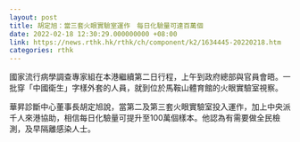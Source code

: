 ```yaml
---
layout: post
title: 胡定旭：當三套火眼實驗室運作　每日化驗量可達百萬個
date: 2022-02-18 12:30:29.000000000 +08:00
link: https://news.rthk.hk/rthk/ch/component/k2/1634445-20220218.htm
categories: rthk
---
```


國家流行病學調查專家組在本港繼續第二日行程，上午到政府總部與官員會晤。一批穿「中國衛生」字樣外套的人員，就到位於馬鞍山體育館的火眼實驗室視察。

華昇診斷中心董事長胡定旭說，當第二及第三套火眼實驗室投入運作，加上中央派千人來港協助，相信每日化驗量可提升至100萬個樣本。他認為有需要做全民檢測，及早隔離感染人士。
